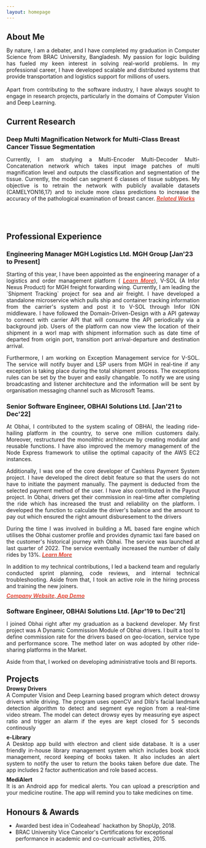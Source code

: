 ```yaml
---
layout: homepage
---
```

<h2 class="h2-color" style="margin-bottom:4px;"> About Me</h2>
<p class="par-color" style="text-align: justify">By nature, I am a debater, and I have completed my graduation in Computer Science from BRAC University, Bangladesh. My passion for logic building has fueled my keen interest in solving real-world problems. In my professional career, I have developed scalable and distributed systems that provide transportation and logistics support for millions of users.
<br><br>
Apart from contributing to the software industry, I have always sought to engage in research projects, particularly in the domains of Computer Vision and Deep Learning.
 </p>

<!-- <h2 class="h2-color" style="margin-bottom:4px"> Research Interests </h2> -->

<!-- <ul>
  <li class="par-color">Software Engineering</li>
  <li class="par-color">Human Computer Interaction</li>
  <li class="par-color">High Performance Computing</li>
</ul> -->


<h2 class="h2-color" style="margin-bottom:4px"> Current Research </h2>
<h3 class="h2-color" style="margin-bottom:3px"> Deep Multi Magnification Network for Multi-Class Breast Cancer Tissue Segmentation</h3>
<p class="par-color" style="text-align: justify">Currently, I am studying a Multi-Encoder Multi-Decoder Multi-Concatenation network  which takes input image patches of multi magnification level and outputs the classification and segmentation of the tissue. Currently, the model can segment 6 classes of tissue subtypes. My objective is to retrain the network with publicly available datasets (CAMELYON16,17) and to include more class predictions to increase the accuracy of the pathological examination of breast cancer.
 <strong><a href="https://doi.org/10.1016/j.compmedimag.2021.101866"><i style="color:#e74d3c">Related Works</i></a></strong>

<br><br>



<h2 class="h2-color"  style="margin-bottom:8px">Professional Experience</h2>
<h3 class="h2-color" style="margin-bottom:8px">Engineering Manager MGH Logistics Ltd. MGH Group [Jan'23 to Present]</h3>
<p class="par-color" style="margin-bottom:8px; text-align: justify;">Starting of this year, I have been appointed as the engineering manager of a logistics and order management platform ( <strong><a href="https://drive.google.com/file/d/1nhzC6554nGKg1rjZufO3UVJvUGfPqoj9/view?usp=sharing"><i style="color:#e74d3c">Learn More</i></a></strong>), V-SOL (A Infor Nexus Product) for MGH freight forwarding wing. Currently, I am leading the `Shipment Tracking` project for sea and air freight. I have developed a standalone microservice which pulls ship and container tracking information from the carrier's system and post it to V-SOL through Infor ION middleware. I have followed the Domain-Driven-Design with a API gateway to connect with carrier API that will consume the API periodically via a background job. Users of the platform can now view the location of their shipment in a worl map with shipment information such as date time of departed from origin port, transition port arrival-departure and destination arrival. </p>

<p class="par-color" style="margin-bottom:22px; text-align: justify;">
Furthermore, I am working on Exception Management service for V-SOL. The service will notify buyer and LSP users from MGH in real-tine if any exception is taking place during the total shipment process. The exceptions rules can be set by the buyer and easily changable. To notify we are using broadcasting and listener architecture and the information will be sent by organisation messaging channel such as Microsoft Teams.</p>



<h3 class="h2-color" style="margin-bottom:8px">Senior Software Engineer, OBHAI Solutions Ltd. [Jan'21 to Dec'22]</h3>
<p class="par-color" style="margin-bottom:8px; text-align: justify;">At Obhai, I contributed to the system scaling of OBHAI, the leading ride-hailing platform in the country, to serve one million customers daily. Moreover, restructured the monolithic architecure by creating modular and reusable functions. I have also improved the memory management of the Node Express framework to utilise the optimal capacity of the AWS EC2 instances.</p>
<p class="par-color" style="margin-bottom:8px; text-align: justify;">
Additionally, I was one of the core developer of Cashless Payment System project. I have developed the direct debit feature so that the users do not have to initiate the payment manually. The payment is deducted from the selected payment method of the user. I have also contributed in the Payout project. In Obhai, drivers get their commission in real-time after completing the ride which has increased the trust and reliability on the platform. I developed the function to calculate the driver's balance and the amount to pay out which ensured the right amount disburesement to the drivers</p>

<p class="par-color" style="margin-bottom:8px; text-align: justify;">
During the time I was involved in building a ML based fare engine which utilises the Obhai customer profile and provides dynamic taxi fare based on the customer's historical journey with Obhai. The service was launched at last quarter of 2022. The service eventually increased the number of daily rides by 13%.  <strong><a href="https://big-ball-477.notion.site/Real-Time-Fare-Prediction-Model-186a0571a31b4fd8993b049f04704356?pvs=4"><i style="color:#e74d3c">Learn More</i></a></strong></p>

<p class="par-color" style="margin-bottom:8px; text-align: justify;">
In addition to my technical contributions, I led a backend team and regularly conducted sprint planning, code reviews, and internal technical troubleshooting. Aside from that, I took an active role in the hiring process and training the new joiners.</p> <strong><a href="http://www.obhai.com"><i style="color:#e74d3c">Company Website, </i></a></strong> <strong><a href="https://drive.google.com/file/d/16vC21IPxDQdZeD3h-70zP2Ezbx2d23h4/view?usp=drive_link"><i style="color:#e74d3c">App Demo</i></a></strong>



<h3 class="h2-color"  style="margin-bottom:8px;">Software Engineer, OBHAI Solutions Ltd. [Apr'19 to Dec'21]</h3> 
<p class="par-color" style="margin-bottom:8px; text-align: justify;">I joined Obhai right after my graduation as a backend developer. My first project was A Dynamic Commission Module of Obhai drivers. I built a tool to define commission rate for the drivers based on geo-location, service type and performance score. The method later on was adopted by other ride-sharing platforms in the Market.</p>
<p class="par-color" style="margin-bottom:8px; text-align: justify;">
Aside from that, I worked on developing administrative tools and BI reports.</p>

<!-- ## News

- **[Feb 2020]** Our paper about incremental learning is accepted to [CVPR 2020](http://cvpr2020.thecvf.com/).
- **[Feb 2020]** We will host the [ACM Multimedia Asia 2020](https://mmasia2020.org/) conference in Singapore!
- **[Sep 2019]** Our paper about few-shot learning is accepted to [NeurIPS 2019](https://nips.cc/Conferences/2019).
- **[Mar 2019]** Our paper about few-shot learning is accepted to [CVPR 2019](http://cvpr2019.thecvf.com/). -->




<!-- <h2 class="h2-color">Selected Projects</h2> -->
<!-- Projects -->
<h2 class="h2-color" style="margin-top:24px; margin-bottom:4px">Projects</h2>



<h4 class="h2-color" style="margin : 0">Drowsy Drivers</h4>
<p class="par-color" style="margin-top: 0; margin-bottom:8px; text-align: justify;">A Computer Vision and Deep Learning based program which detect drowsy drivers while driving. The program uses openCV and Dlib's facial landmark detection algorithm to detect and segment eye region from a real-time video stream. The model can detect drowsy eyes by measuring eye aspect ratio and trigger an alarm if the eyes are kept closed for 5 seconds continously</p>


<h4 class="h2-color" style="margin : 0">e-Library</h4>
<p class="par-color" style="margin-top: 0; text-align: justify; margin-bottom:8px;">A Desktop app build with electron and client side database. It is a user friendly in-house library management system which includes book stock management, record keeping of books taken. It also includes an alert system to notify the user to return the books taken before due date. The app includes 2 factor authentication and role based access.</p>


<h4 class="h2-color" style="margin : 0">MediAlert</h4>
<p class="par-color" style="margin-top: 0; text-align: justify;">It is an Android app for medical alerts. You can upload a prescription and your medicine routine. The app will remind you to take medicines on time.</p>


<h2 class="h2-color" style="margin-bottom:4px">Honours & Awards</h2>
  <ul>
    <li class="par-color">Awarded best idea in`Codeahead` hackathon by ShopUp, 2018.</li>
    <li class="par-color">BRAC University Vice Cancelor's Certifications for exceptional performance in academic and co-curricualr activities, 2015.</li>
  </ul>
<!-- ## Selected Talks

- **Learning to Self-Train for Semi-Supervised Few-Shot Classification**
  <br>
  NeurIPS Official Meetups
  <br>
  Beijing, China, December 2019 [[Slides](https://people.mpi-inf.mpg.de/~yaliu/files/learning-to-self-train-slides.pdf)]

- **Multi-Class Incremental Learning**
  <br>
  School of Computer Science and Engineering, Nanyang Technological University
  <br>
  Singapore, July 2019 [[Slides](https://people.mpi-inf.mpg.de/~yaliu/files/multi-class-incremental-learning.pdf)]

- **Meta-Transfer Learning for Few-Shot Learning**
  <br>
  School of Computing, National University of Singapore
  <br>
  Singapore, April 2019 [[Slides](https://people.mpi-inf.mpg.de/~yaliu/files/meta-transfer-learning-slides.pdf)]

## Services

- Co-organizer: [ACM MM Asia 2020](https://mmasia2020.org/).
- Conference Reviewers: [NeurIPS 2020](https://neurips.cc/Conferences/2020), and [CVPR 2020](http://cvpr2020.thecvf.com/).
- Journal Reviewers: [T-PAMI](https://ieeexplore.ieee.org/xpl/RecentIssue.jsp?punumber=34), and [IJCV](https://www.springer.com/journal/11263). -->


<!-- <h2 class="h2-color" style="margin-bottom:4px">Test Scores</h2>
<ul>
  <li class="par-color"><strong>GRE(312)</strong> Quant: 165 | Verbal: 147 | AWA: 3.5</li>
  <li class="par-color"><strong> IELTS(7.5)</strong>Listening: 8 | Reading: 8 | Speaking: 7 | Writing: 7</li>
</ul> -->
